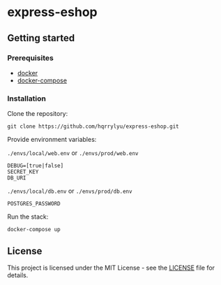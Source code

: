 # express-eshop

## Getting started

### Prerequisites

- [docker](https://docs.docker.com/engine/install/)
- [docker-compose](https://docs.docker.com/compose/install/)

### Installation

Clone the repository:

`git clone https://github.com/hqrrylyu/express-eshop.git`

Provide environment variables:

`./envs/local/web.env` or `./envs/prod/web.env`

```
DEBUG=[true|false]
SECRET_KEY
DB_URI
```

`./envs/local/db.env` or `./envs/prod/db.env`

```
POSTGRES_PASSWORD
```

Run the stack:

`docker-compose up`

## License

This project is licensed under the MIT License - see the [LICENSE](./LICENSE) file for details.

